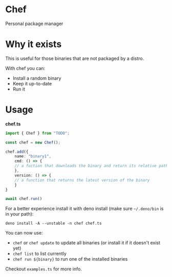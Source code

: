 # Chef

Personal package manager

# Why it exists

This is useful for those binaries that are not packaged by a distro.

With chef you can:

- Install a random binary
- Keep it up-to-date
- Run it

# Usage

**chef.ts**

```ts
import { Chef } from "TODO";

const chef = new Chef();

chef.add({
    name: "binary1",
    cmd: () => {
    // a fuction that downloads the binary and return its relative path
    },
    version: () => {
    // a function that returns the latest version of the binary
    }
}

await chef.run()
```

For a better experience install it with deno install (make sure `~/.deno/bin` is
in your path):

`deno install -A --unstable -n chef chef.ts`

You can now use:

- `chef` or `chef update` to update all binaries (or install it if it doesn't
  exist yet)
- `chef list` to list currently
- `chef run ${binary}` to run one of the installed binaries

Checkout `examples.ts` for more info.
